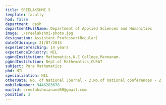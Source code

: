 ```yaml
---
title: SREELAKSHMI S
template: faculty
hod: false
department: dash
departmentFullName: Department of Applied Sciences and Humanities
image: ./sreelakshmi-photo.jpg
designation: Assistant Professor(Regular)
dateOfJoining: 21/07/2015
experienceTeaching: 14 years
experienceIndustry: NIL
ugAndInstitution: Mathematics,K.E College,Mannanam.
pgAndInstitution: Dept.of Mathematics,CUSAT
subject: Pure Mathematics
phd: NIL
specialization: NIL
otherData: No. of National Journal - 2,No.of national conferences - 2
mobileNumber: 9446283678
mailid: sreelakshmianand69@gmail.com
position: 3
---
```

